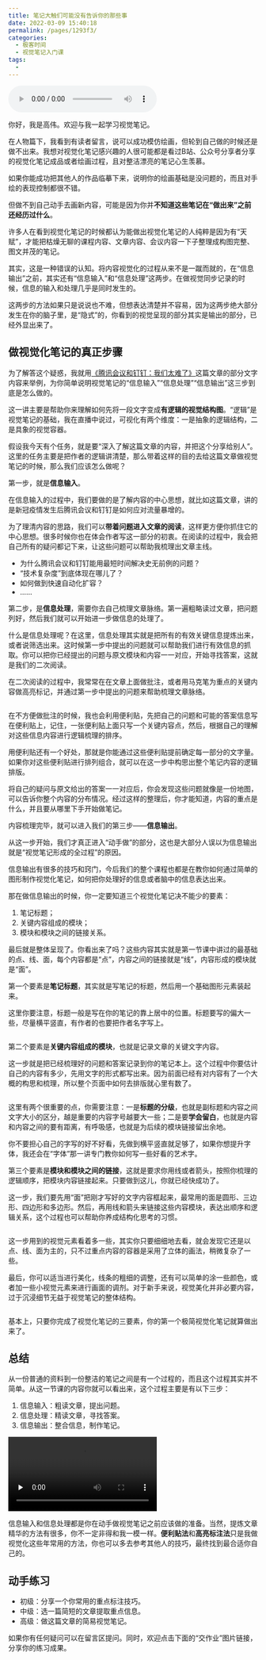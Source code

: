 ```yaml
---
title: 笔记大触们可能没有告诉你的那些事
date: 2022-03-09 15:40:18
permalink: /pages/1293f3/
categories:
  - 极客时间
  - 视觉笔记入门课
tags:
  - 
---
```

<audio title="答疑.笔记大触们可能没有告诉你的那些事" src="https://static001.geekbang.org/resource/audio/64/05/6416394e6953fe5089f0f9c0a569d505.mp3" controls="controls"></audio> 
<p>你好，我是高伟。欢迎与我一起学习视觉笔记。</p><p>在人物篇下，我看到有读者留言，说可以成功模仿绘画，但轮到自己做的时候还是做不出来。我想对视觉化笔记感兴趣的人很可能都是看过B站、公众号分享者分享的视觉化笔记成品或者绘画过程，且对整洁漂亮的笔记心生羡慕。</p><p>如果你能成功把其他人的作品临摹下来，说明你的绘画基础是没问题的，而且对手绘的表现控制都很不错。</p><p>但做不到自己动手去画新内容，可能是因为你并<strong>不知道这些笔记在“做出来”之前还经历过什么</strong>。</p><p>许多人在看到视觉化笔记的时候都认为能做出视觉化笔记的人纯粹是因为有“天赋”，才能把枯燥无聊的课程内容、文章内容、会议内容一下子整理成构图完整、图文并茂的笔记。</p><p>其实，这是一种错误的认知。将内容视觉化的过程从来不是一蹴而就的，在“信息输出”之前，其实还有“信息输入”和“信息处理”这两步。在做视觉同步记录的时候，信息的输入和处理几乎是同时发生的。</p><p>这两步的方法如果只是说说也不难，但想表达清楚并不容易，因为这两步绝大部分发生在你的脑子里，是“隐式”的，你看到的视觉呈现的部分其实是输出的部分，已经外显出来了。</p><h2>做视觉化笔记的真正步骤</h2><p>为了解答这个疑惑，我就用<a href="https://www.infoq.cn/article/MENQ6b3j5fWraRQydW1Z?utm_source=7d_hot&amp;utm_medium=article">《腾讯会议和钉钉：我们太难了》</a>这篇文章的部分文字内容来举例，为你简单说明视觉笔记的“信息输入”“信息处理”“信息输出”这三步到底是怎么做的。</p><!-- [[[read_end]]] --><p>这一讲主要是帮助你来理解如何先将一段文字变成<strong>有逻辑的视觉结构图</strong>。“逻辑”是视觉笔记的基础，我在直播中说过，可视化有两个维度：一是抽象的逻辑结构，二是具象的视觉容器。</p><p>假设我今天有个任务，就是要“深入了解这篇文章的内容，并把这个分享给别人”。这里的任务主要是把作者的逻辑讲清楚，那么带着这样的目的去给这篇文章做视觉笔记的时候，那么我们应该怎么做呢？</p><p>第一步，就是<strong>信息输入</strong>。</p><p>在信息输入的过程中，我们要做的是了解内容的中心思想，就比如这篇文章，讲的是新冠疫情发生后腾讯会议和钉钉是如何应对流量暴增的。</p><p>为了理清内容的思路，我们可以<strong>带着问题进入文章的阅读</strong>，这样更方便你抓住它的中心思想。很多时候你也在体会作者写这一部分的初衷。在阅读的过程中，我会把自己所有的疑问都记下来，让这些问题可以帮助我梳理出文章主线。</p><ul>
<li>为什么腾讯会议和钉钉能用最短时间解决史无前例的问题？</li>
<li>“技术复杂度”到底体现在哪儿了？</li>
<li>如何做到快速自动化扩容？</li>
<li>……</li>
</ul><p>第二步，是<strong>信息处理</strong>，需要你去自己梳理文章脉络。第一遍粗略读过文章，把问题列好，然后我们就可以开始进一步做信息的处理了。</p><p>什么是信息处理呢？在这里，信息处理其实就是把所有的有效关键信息提炼出来，或者说筛选出来。这时候第一步中提出的问题就可以帮助我们进行有效信息的抓取。你可以把你已经提出的问题与原文模块和内容一一对应，开始寻找答案，这就是我们的二次阅读。</p><p>在二次阅读的过程中，我常常在在文章上面做批注，或者用马克笔为重点的关键内容做高亮标记，并通过第一步中提出的问题来帮助梳理文章脉络。</p><p><img src="https://static001.geekbang.org/resource/image/20/15/20645d6b6492be947b1942b38cf5b615.jpg" alt=""></p><p>在不方便做批注的时候，我也会利用便利贴，先把自己的问题和可能的答案信息写在便利贴上，记住，一张便利贴上面只写一个关键内容点，然后，根据自己的理解对这些信息内容进行逻辑梳理的排序。</p><p>用便利贴还有一个好处，那就是你能通过这些便利贴提前确定每一部分的文字量。如果你对这些便利贴进行排列组合，就可以在这一步中构思出整个笔记内容的逻辑排版。</p><p>将自己的疑问与原文给出的答案一一对应后，你会发现这些问题就像是一份地图，可以告诉你整个内容的分布情况。经过这样的整理后，你才能知道，内容的重点是什么，并且要从哪里下手开始做笔记。</p><p>内容梳理完毕，就可以进入我们的第三步——<strong>信息输出</strong>。</p><p>从这一步开始，我们才真正进入“动手做”的部分，这也是大部分人误以为信息输出就是“视觉笔记形成的全过程”的原因。</p><p>信息输出有很多的技巧和窍门，今后我们的整个课程也都是在教你如何通过简单的图形制作视觉化笔记，如何把你处理好的信息或者脑中的信息表达出来。</p><p>那在做信息输出的时候，你一定要知道三个视觉化笔记决不能少的要素：</p><ol>
<li>笔记标题；</li>
<li>关键内容组成的模块；</li>
<li>模块和模块之间的链接关系。</li>
</ol><p>最后就是整体呈现了。你看出来了吗？这些内容其实就是第一节课中讲过的最基础的点、线、面，每个内容都是“点”，内容之间的链接就是“线”，内容形成的模块就是“面”。</p><p>第一个要素是<strong>笔记标题</strong>，其实就是写笔记的标题，然后用一个基础图形元素装起来。</p><p>这里你要注意，标题一般是写在你的笔记的靠上居中的位置。标题要写的偏大一些，尽量横平竖直，有作者的也要把作者名字写上。</p><p><img src="https://static001.geekbang.org/resource/image/03/72/032a7b196e8c10b5c8c3290607767372.jpg" alt=""></p><p>第二个要素是<strong>关键内容组成的模块</strong>，也就是记录文章的关键文字内容。</p><p>这一步就是把已经梳理好的问题和答案记录到你的笔记本上。这个过程中你要估计自己的内容有多少，先用文字的形式都写出来。因为前面已经有对内容有了一个大概的构思和梳理，所以整个页面中如何去排版就心里有数了。</p><p><img src="https://static001.geekbang.org/resource/image/3a/69/3ae94f60f44cbf1e73d6260afdb8aa69.jpg" alt=""></p><p>这里有两个很重要的点，你需要注意：一是<strong>标题的分级</strong>，也就是副标题和内容之间文字大小的区分，越是重要的内容字号越要大一些；二是要<strong>学会留白</strong>，也就是内容和内容之间的要有距离，有呼吸感，也就是为后续的模块链接留出余地。</p><p>你不要担心自己的字写的好不好看，先做到横平竖直就足够了，如果你想提升字体，我还会在“字体”那一讲专门教你如何写一些好看的艺术字。</p><p>第三个要素是<strong>模块和模块之间的链接</strong>，这就是要求你用线或者箭头，按照你梳理的逻辑顺序，把模块内容链接起来。只要做到这儿，你就已经快成功了。</p><p>这一步，我们要先用“面”把刚才写好的文字内容框起来，最常用的面是圆形、三边形、四边形和多边形。然后，再用线和箭头来链接这些内容模块，表达出顺序和逻辑关系，这个过程也可以帮助你养成结构化思考的习惯。</p><p><img src="https://static001.geekbang.org/resource/image/e0/f5/e060f2a12161a875aec3d95c148bf3f5.jpg" alt=""></p><p>这一步用到的视觉元素看着多一些，其实你只要细细地去看，就会发现它还是以点、线、面为主的，只不过重点内容的容器是采用了立体的画法，稍微复杂了一些。</p><p>最后，你可以适当进行美化，线条的粗细的调整，还有可以简单的涂一些颜色，或者加一些小视觉元素来进行画面的调剂。对于新手来说，视觉美化并非必要内容，过于沉浸细节无益于视觉笔记的整体结构。</p><p><img src="https://static001.geekbang.org/resource/image/a7/49/a75e244a2200566ca6dfb0648c327249.jpg" alt=""></p><p>基本上，只要你完成了视觉化笔记的三要素，你的第一个极简视觉化笔记就算做出来了。</p><h2>总结</h2><p>从一份普通的资料到一份整洁的笔记之间是有一个过程的，而且这个过程其实并不简单。从这一节课的内容你就可以看出来，这个过程主要是有以下三步：</p><ol>
<li>信息输入：粗读文章，提出问题。</li>
<li>信息处理：精读文章，寻找答案。</li>
<li>信息输出：整合信息，制作笔记。</li>
</ol><p><video preload="none" controls=""><source src="https://media001.geekbang.org/customerTrans/7e27d07d27d407ebcc195a0e78395f55/27241766-171bf68b196-0000-0000-01d-dbacd.mp4" type="video/mp4"><source src="https://media001.geekbang.org/288d54bf49d348cc93fc29fecb7b27f9/9fff6bd3118f402d8154d38c35e0cd6c-bb88d966b51a2de0c8690d7998e9c728-sd.m3u8" type="application/x-mpegURL"></video></p><p>信息输入和信息处理都是你在动手做视觉笔记之前应该做的准备。当然，提炼文章精华的方法有很多，你不一定非得和我一模一样。<strong>便利贴法</strong>和<strong>高亮标注法</strong>只是我做视觉化这些年常用的方法，你也可以多去参考其他人的技巧，最终找到最合适你自己的。</p><h2>动手练习</h2><ul>
<li>初级：分享一个你常用的重点标注技巧。</li>
<li>中级：选一篇简短的文章提取重点信息。</li>
<li>高级：做这篇文章的简易视觉笔记。</li>
</ul><p>如果你有任何疑问可以在留言区提问。同时，欢迎点击下面的“交作业”图片链接，分享你的练习成果。</p>